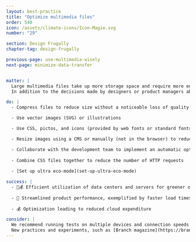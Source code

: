 ```yaml
---
layout: best-practice
title: "Optimize multimedia files"
order: 540
icon: /assets/climate-icons/Icon-Magie.svg
number: "29"

section: Design Frugally
chapter-tag: design-frugally

previous-page: use-multimedia-wisely
next-page: minimize-data-transfer


matter: |
  Large multimedia files take up more storage space and require more energy during data transfer.  This is because the bigger the file, the more data needs to be transferred, which consumes more energy. Additionally, data centers which store and manage these files require more electricity to operate and cool the servers. 
  In addition to the decisions made by designers or product managers about the use of multimedia, if it's been decided that media adds value, there are still ways to significantly reduce the file size of what's displayed.

do: |
  - Compress files to reduce size without a noticeable loss of quality

  - Use vector images (SVG) or illustrations

  - Use CSS, pictos, and icons (provided by web fonts or standard fonts) rather than GIF, PNG, JPEG, etc. If you can’t, consider WebP or Avif as better image options.

  - Resize images using a CMS or manually (not in the browser) to reduce their size and deliver them to the appropriate size for each device

  - Collaborate with the development team to implement an automatic optimization workflow upon upload that includes resizing, compressing, and converting images
  
  - Combine CSS files together to reduce the number of HTTP requests
  
  - [Set up ultra eco-mode](set-up-ultra-eco-mode)

success: |
  - 🧑💰 Efficient utilization of data centers and servers for greener operations
 
  - 🧑 Streamlined product performance, exemplified by faster load times
 
  - 💰 Optimization leading to reduced cloud expenditure

consider: |
  We recommend running tests on multiple devices and connection speeds to identify the right balance between quality and size reduction. This ensures that the initiative does not adversely affect the user experience, as it is possible to experience compatibility issues when testing on older browsers, devices, and operating systems.
  New practices and experiments, such as [Branch magazine](https://branch.climateaction.tech/), demonstrate how to optimize media. Branch changes its styling and images based on the cleanliness of the energy in the UK at any given moment.
---
```

